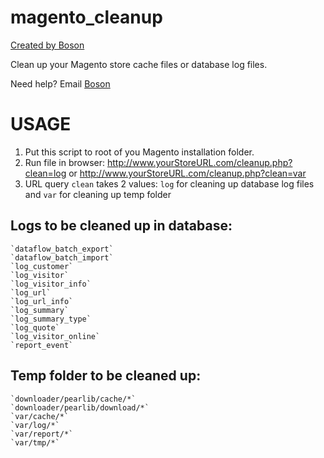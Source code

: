 magento_cleanup
===============

[Created by Boson](http://www.bosonhuang.com)

Clean up your Magento store cache files or database log files.

Need help? Email [Boson](mailto:boson@bosonhuang.com)

USAGE
=====

1. Put this script to root of you Magento installation folder.
2. Run file in browser: http://www.yourStoreURL.com/cleanup.php?clean=log or http://www.yourStoreURL.com/cleanup.php?clean=var
3. URL query `clean` takes 2 values: `log` for cleaning up database log files and `var` for cleaning up temp folder

Logs to be cleaned up in database:
----------------------------------

    `dataflow_batch_export`
    `dataflow_batch_import`
    `log_customer`
    `log_visitor`
    `log_visitor_info`
    `log_url`
    `log_url_info`
    `log_summary`
    `log_summary_type`
    `log_quote`
    `log_visitor_online`
    `report_event`

Temp folder to be cleaned up:
-----------------------------

    `downloader/pearlib/cache/*`
    `downloader/pearlib/download/*`
    `var/cache/*`
    `var/log/*`
    `var/report/*`
    `var/tmp/*`
